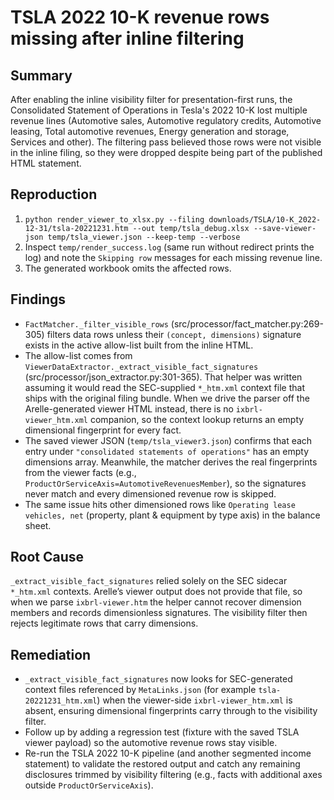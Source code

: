 # TSLA 2022 10-K revenue rows missing after inline filtering

## Summary
After enabling the inline visibility filter for presentation-first runs, the Consolidated Statement of Operations in Tesla's 2022 10-K lost multiple revenue lines (Automotive sales, Automotive regulatory credits, Automotive leasing, Total automotive revenues, Energy generation and storage, Services and other). The filtering pass believed those rows were not visible in the inline filing, so they were dropped despite being part of the published HTML statement.

## Reproduction
1. ``python render_viewer_to_xlsx.py --filing downloads/TSLA/10-K_2022-12-31/tsla-20221231.htm --out temp/tsla_debug.xlsx --save-viewer-json temp/tsla_viewer.json --keep-temp --verbose``
2. Inspect ``temp/render_success.log`` (same run without redirect prints the log) and note the ``Skipping row`` messages for each missing revenue line.
3. The generated workbook omits the affected rows.

## Findings
- ``FactMatcher._filter_visible_rows`` (src/processor/fact_matcher.py:269-305) filters data rows unless their ``(concept, dimensions)`` signature exists in the active allow-list built from the inline HTML.
- The allow-list comes from ``ViewerDataExtractor._extract_visible_fact_signatures`` (src/processor/json_extractor.py:301-365). That helper was written assuming it would read the SEC-supplied ``*_htm.xml`` context file that ships with the original filing bundle. When we drive the parser off the Arelle-generated viewer HTML instead, there is no ``ixbrl-viewer_htm.xml`` companion, so the context lookup returns an empty dimensional fingerprint for every fact.
- The saved viewer JSON (``temp/tsla_viewer3.json``) confirms that each entry under ``"consolidated statements of operations"`` has an empty dimensions array. Meanwhile, the matcher derives the real fingerprints from the viewer facts (e.g., ``ProductOrServiceAxis=AutomotiveRevenuesMember``), so the signatures never match and every dimensioned revenue row is skipped.
- The same issue hits other dimensioned rows like ``Operating lease vehicles, net`` (property, plant & equipment by type axis) in the balance sheet.

## Root Cause
``_extract_visible_fact_signatures`` relied solely on the SEC sidecar ``*_htm.xml`` contexts. Arelle’s viewer output does not provide that file, so when we parse ``ixbrl-viewer.htm`` the helper cannot recover dimension members and records dimensionless signatures. The visibility filter then rejects legitimate rows that carry dimensions.

## Remediation
- ``_extract_visible_fact_signatures`` now looks for SEC-generated context files referenced by ``MetaLinks.json`` (for example ``tsla-20221231_htm.xml``) when the viewer-side ``ixbrl-viewer_htm.xml`` is absent, ensuring dimensional fingerprints carry through to the visibility filter.
- Follow up by adding a regression test (fixture with the saved TSLA viewer payload) so the automotive revenue rows stay visible.
- Re-run the TSLA 2022 10-K pipeline (and another segmented income statement) to validate the restored output and catch any remaining disclosures trimmed by visibility filtering (e.g., facts with additional axes outside ``ProductOrServiceAxis``).
